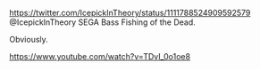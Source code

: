 https://twitter.com/IcepickInTheory/status/1111788524909592579 @IcepickInTheory SEGA Bass Fishing of the Dead.

Obviously.

https://www.youtube.com/watch?v=TDvI_0o1oe8